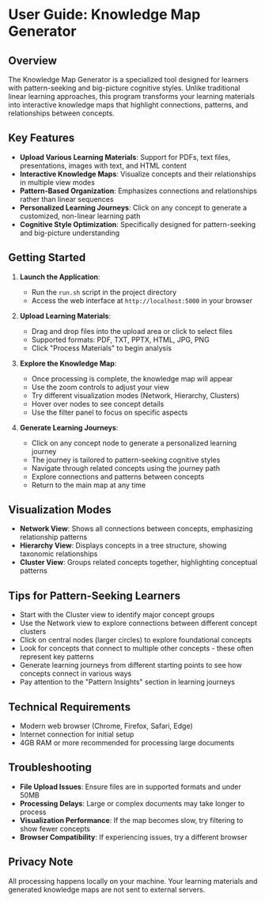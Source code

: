 # User Guide: Knowledge Map Generator

## Overview

The Knowledge Map Generator is a specialized tool designed for learners with pattern-seeking and big-picture cognitive styles. Unlike traditional linear learning approaches, this program transforms your learning materials into interactive knowledge maps that highlight connections, patterns, and relationships between concepts.

## Key Features

- **Upload Various Learning Materials**: Support for PDFs, text files, presentations, images with text, and HTML content
- **Interactive Knowledge Maps**: Visualize concepts and their relationships in multiple view modes
- **Pattern-Based Organization**: Emphasizes connections and relationships rather than linear sequences
- **Personalized Learning Journeys**: Click on any concept to generate a customized, non-linear learning path
- **Cognitive Style Optimization**: Specifically designed for pattern-seeking and big-picture understanding

## Getting Started

1. **Launch the Application**:
   - Run the `run.sh` script in the project directory
   - Access the web interface at `http://localhost:5000` in your browser

2. **Upload Learning Materials**:
   - Drag and drop files into the upload area or click to select files
   - Supported formats: PDF, TXT, PPTX, HTML, JPG, PNG
   - Click "Process Materials" to begin analysis

3. **Explore the Knowledge Map**:
   - Once processing is complete, the knowledge map will appear
   - Use the zoom controls to adjust your view
   - Try different visualization modes (Network, Hierarchy, Clusters)
   - Hover over nodes to see concept details
   - Use the filter panel to focus on specific aspects

4. **Generate Learning Journeys**:
   - Click on any concept node to generate a personalized learning journey
   - The journey is tailored to pattern-seeking cognitive styles
   - Navigate through related concepts using the journey path
   - Explore connections and patterns between concepts
   - Return to the main map at any time

## Visualization Modes

- **Network View**: Shows all connections between concepts, emphasizing relationship patterns
- **Hierarchy View**: Displays concepts in a tree structure, showing taxonomic relationships
- **Cluster View**: Groups related concepts together, highlighting conceptual patterns

## Tips for Pattern-Seeking Learners

- Start with the Cluster view to identify major concept groups
- Use the Network view to explore connections between different concept clusters
- Click on central nodes (larger circles) to explore foundational concepts
- Look for concepts that connect to multiple other concepts - these often represent key patterns
- Generate learning journeys from different starting points to see how concepts connect in various ways
- Pay attention to the "Pattern Insights" section in learning journeys

## Technical Requirements

- Modern web browser (Chrome, Firefox, Safari, Edge)
- Internet connection for initial setup
- 4GB RAM or more recommended for processing large documents

## Troubleshooting

- **File Upload Issues**: Ensure files are in supported formats and under 50MB
- **Processing Delays**: Large or complex documents may take longer to process
- **Visualization Performance**: If the map becomes slow, try filtering to show fewer concepts
- **Browser Compatibility**: If experiencing issues, try a different browser

## Privacy Note

All processing happens locally on your machine. Your learning materials and generated knowledge maps are not sent to external servers.
